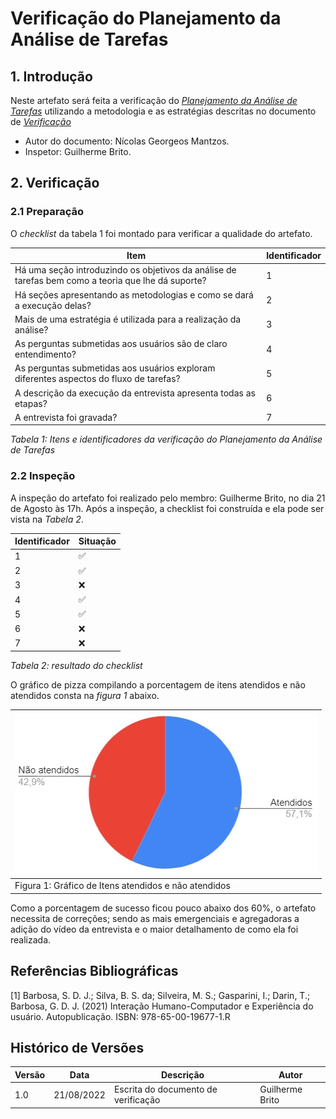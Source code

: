 # Verificação do Planejamento da Análise de Tarefas

## 1. Introdução

Neste artefato será feita a verificação do
[_Planejamento da Análise de Tarefas_](/nivel1/planejamento_analise_tarefas.md) utilizando a metodologia e as estratégias descritas no documento
de [_Verificação_](../verif_principal.md)

- Autor do documento: Nícolas Georgeos Mantzos.
- Inspetor: Guilherme Brito.

## 2. Verificação

### 2.1 Preparação

O _checklist_ da tabela 1 foi montado para verificar a qualidade do artefato.

| Item                                                                                               | Identificador |
| -------------------------------------------------------------------------------------------------- | ------------- |
| Há uma seção introduzindo os objetivos da análise de tarefas bem como a teoria que lhe dá suporte? | 1             |
| Há seções apresentando as metodologias e como se dará a execução delas?                            | 2             |
| Mais de uma estratégia é utilizada para a realização da análise?                                   | 3             |
| As perguntas submetidas aos usuários são de claro entendimento?                                    | 4             |
| As perguntas submetidas aos usuários exploram diferentes aspectos do fluxo de tarefas?             | 5             |
| A descrição da execução da entrevista apresenta todas as etapas?                                   | 6             |
| A entrevista foi gravada?                                                                          | 7             |

_Tabela 1: Itens e identificadores da verificação do Planejamento da Análise de Tarefas_

### 2.2 Inspeção

A inspeção do artefato foi realizado pelo membro: Guilherme Brito, no dia 21 de Agosto às 17h. Após a inspeção, a
checklist foi construída e ela pode ser vista na _Tabela 2_.

| Identificador | Situação |
| ------------- | -------- |
| 1             | ✅       |
| 2             | ✅       |
| 3             | ❌       |
| 4             | ✅       |
| 5             | ✅       |
| 6             | ❌       |
| 7             | ❌       |

_Tabela 2: resultado do checklist_

O gráfico de pizza compilando a porcentagem de itens atendidos e não atendidos consta na _figura 1_ abaixo.

| ![imagemGráfico](../../_media/graf_pizza_verif_planej_analise_tarefas.jpg) |
| -------------------------------------------------------------------------- |
| Figura 1: Gráfico de Itens atendidos e não atendidos                       |

Como a porcentagem de sucesso ficou pouco abaixo dos 60%, o artefato necessita de correções; sendo as mais emergenciais e agregadoras a adição
do vídeo da entrevista e o maior detalhamento de como ela foi realizada.

## Referências Bibliográficas

[1] Barbosa, S. D. J.; Silva, B. S. da; Silveira, M. S.; Gasparini, I.; Darin, T.; Barbosa, G. D. J. (2021)
Interação Humano-Computador e Experiência do usuário. Autopublicação. ISBN: 978-65-00-19677-1.R

## Histórico de Versões

| Versão | Data       | Descrição                           | Autor           |
| ------ | ---------- | ----------------------------------- | --------------- |
| 1.0    | 21/08/2022 | Escrita do documento de verificação | Guilherme Brito |
